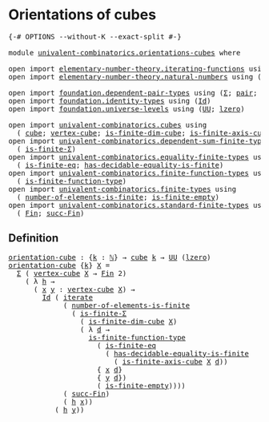 # Orientations of cubes

<pre class="Agda"><a id="34" class="Symbol">{-#</a> <a id="38" class="Keyword">OPTIONS</a> <a id="46" class="Pragma">--without-K</a> <a id="58" class="Pragma">--exact-split</a> <a id="72" class="Symbol">#-}</a>

<a id="77" class="Keyword">module</a> <a id="84" href="univalent-combinatorics.orientations-cubes.html" class="Module">univalent-combinatorics.orientations-cubes</a> <a id="127" class="Keyword">where</a>

<a id="134" class="Keyword">open</a> <a id="139" class="Keyword">import</a> <a id="146" href="elementary-number-theory.iterating-functions.html" class="Module">elementary-number-theory.iterating-functions</a> <a id="191" class="Keyword">using</a> <a id="197" class="Symbol">(</a><a id="198" href="elementary-number-theory.iterating-functions.html#566" class="Function">iterate</a><a id="205" class="Symbol">)</a>
<a id="207" class="Keyword">open</a> <a id="212" class="Keyword">import</a> <a id="219" href="elementary-number-theory.natural-numbers.html" class="Module">elementary-number-theory.natural-numbers</a> <a id="260" class="Keyword">using</a> <a id="266" class="Symbol">(</a><a id="267" href="elementary-number-theory.natural-numbers.html#1444" class="Datatype">ℕ</a><a id="268" class="Symbol">;</a> <a id="270" href="elementary-number-theory.natural-numbers.html#1465" class="InductiveConstructor">zero-ℕ</a><a id="276" class="Symbol">;</a> <a id="278" href="elementary-number-theory.natural-numbers.html#1478" class="InductiveConstructor">succ-ℕ</a><a id="284" class="Symbol">)</a>

<a id="287" class="Keyword">open</a> <a id="292" class="Keyword">import</a> <a id="299" href="foundation.dependent-pair-types.html" class="Module">foundation.dependent-pair-types</a> <a id="331" class="Keyword">using</a> <a id="337" class="Symbol">(</a><a id="338" href="foundation-core.dependent-pair-types.html#502" class="Record">Σ</a><a id="339" class="Symbol">;</a> <a id="341" href="foundation-core.dependent-pair-types.html#575" class="InductiveConstructor">pair</a><a id="345" class="Symbol">;</a> <a id="347" href="foundation-core.dependent-pair-types.html#592" class="Field">pr1</a><a id="350" class="Symbol">;</a> <a id="352" href="foundation-core.dependent-pair-types.html#604" class="Field">pr2</a><a id="355" class="Symbol">)</a>
<a id="357" class="Keyword">open</a> <a id="362" class="Keyword">import</a> <a id="369" href="foundation.identity-types.html" class="Module">foundation.identity-types</a> <a id="395" class="Keyword">using</a> <a id="401" class="Symbol">(</a><a id="402" href="foundation-core.identity-types.html#641" class="Datatype">Id</a><a id="404" class="Symbol">)</a>
<a id="406" class="Keyword">open</a> <a id="411" class="Keyword">import</a> <a id="418" href="foundation.universe-levels.html" class="Module">foundation.universe-levels</a> <a id="445" class="Keyword">using</a> <a id="451" class="Symbol">(</a><a id="452" href="foundation-core.universe-levels.html#222" class="Primitive">UU</a><a id="454" class="Symbol">;</a> <a id="456" href="Agda.Primitive.html#764" class="Primitive">lzero</a><a id="461" class="Symbol">)</a>

<a id="464" class="Keyword">open</a> <a id="469" class="Keyword">import</a> <a id="476" href="univalent-combinatorics.cubes.html" class="Module">univalent-combinatorics.cubes</a> <a id="506" class="Keyword">using</a>
  <a id="514" class="Symbol">(</a> <a id="516" href="univalent-combinatorics.cubes.html#702" class="Function">cube</a><a id="520" class="Symbol">;</a> <a id="522" href="univalent-combinatorics.cubes.html#2189" class="Function">vertex-cube</a><a id="533" class="Symbol">;</a> <a id="535" href="univalent-combinatorics.cubes.html#1257" class="Function">is-finite-dim-cube</a><a id="553" class="Symbol">;</a> <a id="555" href="univalent-combinatorics.cubes.html#1977" class="Function">is-finite-axis-cube</a><a id="574" class="Symbol">)</a>
<a id="576" class="Keyword">open</a> <a id="581" class="Keyword">import</a> <a id="588" href="univalent-combinatorics.dependent-sum-finite-types.html" class="Module">univalent-combinatorics.dependent-sum-finite-types</a> <a id="639" class="Keyword">using</a>
  <a id="647" class="Symbol">(</a> <a id="649" href="univalent-combinatorics.dependent-sum-finite-types.html#2472" class="Function">is-finite-Σ</a><a id="660" class="Symbol">)</a>
<a id="662" class="Keyword">open</a> <a id="667" class="Keyword">import</a> <a id="674" href="univalent-combinatorics.equality-finite-types.html" class="Module">univalent-combinatorics.equality-finite-types</a> <a id="720" class="Keyword">using</a>
  <a id="728" class="Symbol">(</a> <a id="730" href="univalent-combinatorics.equality-finite-types.html#3302" class="Function">is-finite-eq</a><a id="742" class="Symbol">;</a> <a id="744" href="univalent-combinatorics.equality-finite-types.html#1960" class="Function">has-decidable-equality-is-finite</a><a id="776" class="Symbol">)</a>
<a id="778" class="Keyword">open</a> <a id="783" class="Keyword">import</a> <a id="790" href="univalent-combinatorics.finite-function-types.html" class="Module">univalent-combinatorics.finite-function-types</a> <a id="836" class="Keyword">using</a>
  <a id="844" class="Symbol">(</a> <a id="846" href="univalent-combinatorics.finite-function-types.html#810" class="Function">is-finite-function-type</a><a id="869" class="Symbol">)</a>
<a id="871" class="Keyword">open</a> <a id="876" class="Keyword">import</a> <a id="883" href="univalent-combinatorics.finite-types.html" class="Module">univalent-combinatorics.finite-types</a> <a id="920" class="Keyword">using</a>
  <a id="928" class="Symbol">(</a> <a id="930" href="univalent-combinatorics.finite-types.html#12115" class="Function">number-of-elements-is-finite</a><a id="958" class="Symbol">;</a> <a id="960" href="univalent-combinatorics.finite-types.html#6952" class="Function">is-finite-empty</a><a id="975" class="Symbol">)</a>
<a id="977" class="Keyword">open</a> <a id="982" class="Keyword">import</a> <a id="989" href="univalent-combinatorics.standard-finite-types.html" class="Module">univalent-combinatorics.standard-finite-types</a> <a id="1035" class="Keyword">using</a>
  <a id="1043" class="Symbol">(</a> <a id="1045" href="univalent-combinatorics.standard-finite-types.html#2072" class="Function">Fin</a><a id="1048" class="Symbol">;</a> <a id="1050" href="univalent-combinatorics.standard-finite-types.html#7591" class="Function">succ-Fin</a><a id="1058" class="Symbol">)</a>
</pre>
## Definition

<pre class="Agda"><a id="orientation-cube"></a><a id="1088" href="univalent-combinatorics.orientations-cubes.html#1088" class="Function">orientation-cube</a> <a id="1105" class="Symbol">:</a> <a id="1107" class="Symbol">{</a><a id="1108" href="univalent-combinatorics.orientations-cubes.html#1108" class="Bound">k</a> <a id="1110" class="Symbol">:</a> <a id="1112" href="elementary-number-theory.natural-numbers.html#1444" class="Datatype">ℕ</a><a id="1113" class="Symbol">}</a> <a id="1115" class="Symbol">→</a> <a id="1117" href="univalent-combinatorics.cubes.html#702" class="Function">cube</a> <a id="1122" href="univalent-combinatorics.orientations-cubes.html#1108" class="Bound">k</a> <a id="1124" class="Symbol">→</a> <a id="1126" href="foundation-core.universe-levels.html#222" class="Primitive">UU</a> <a id="1129" class="Symbol">(</a><a id="1130" href="Agda.Primitive.html#764" class="Primitive">lzero</a><a id="1135" class="Symbol">)</a>
<a id="1137" href="univalent-combinatorics.orientations-cubes.html#1088" class="Function">orientation-cube</a> <a id="1154" class="Symbol">{</a><a id="1155" href="univalent-combinatorics.orientations-cubes.html#1155" class="Bound">k</a><a id="1156" class="Symbol">}</a> <a id="1158" href="univalent-combinatorics.orientations-cubes.html#1158" class="Bound">X</a> <a id="1160" class="Symbol">=</a>
  <a id="1164" href="foundation-core.dependent-pair-types.html#502" class="Record">Σ</a> <a id="1166" class="Symbol">(</a> <a id="1168" href="univalent-combinatorics.cubes.html#2189" class="Function">vertex-cube</a> <a id="1180" href="univalent-combinatorics.orientations-cubes.html#1158" class="Bound">X</a> <a id="1182" class="Symbol">→</a> <a id="1184" href="univalent-combinatorics.standard-finite-types.html#2072" class="Function">Fin</a> <a id="1188" class="Number">2</a><a id="1189" class="Symbol">)</a>
    <a id="1195" class="Symbol">(</a> <a id="1197" class="Symbol">λ</a> <a id="1199" href="univalent-combinatorics.orientations-cubes.html#1199" class="Bound">h</a> <a id="1201" class="Symbol">→</a>
      <a id="1209" class="Symbol">(</a> <a id="1211" href="univalent-combinatorics.orientations-cubes.html#1211" class="Bound">x</a> <a id="1213" href="univalent-combinatorics.orientations-cubes.html#1213" class="Bound">y</a> <a id="1215" class="Symbol">:</a> <a id="1217" href="univalent-combinatorics.cubes.html#2189" class="Function">vertex-cube</a> <a id="1229" href="univalent-combinatorics.orientations-cubes.html#1158" class="Bound">X</a><a id="1230" class="Symbol">)</a> <a id="1232" class="Symbol">→</a>
        <a id="1242" href="foundation-core.identity-types.html#641" class="Datatype">Id</a> <a id="1245" class="Symbol">(</a> <a id="1247" href="elementary-number-theory.iterating-functions.html#566" class="Function">iterate</a>
             <a id="1268" class="Symbol">(</a> <a id="1270" href="univalent-combinatorics.finite-types.html#12115" class="Function">number-of-elements-is-finite</a>
               <a id="1314" class="Symbol">(</a> <a id="1316" href="univalent-combinatorics.dependent-sum-finite-types.html#2472" class="Function">is-finite-Σ</a>
                 <a id="1345" class="Symbol">(</a> <a id="1347" href="univalent-combinatorics.cubes.html#1257" class="Function">is-finite-dim-cube</a> <a id="1366" href="univalent-combinatorics.orientations-cubes.html#1158" class="Bound">X</a><a id="1367" class="Symbol">)</a>
                 <a id="1386" class="Symbol">(</a> <a id="1388" class="Symbol">λ</a> <a id="1390" href="univalent-combinatorics.orientations-cubes.html#1390" class="Bound">d</a> <a id="1392" class="Symbol">→</a>
                   <a id="1413" href="univalent-combinatorics.finite-function-types.html#810" class="Function">is-finite-function-type</a>
                     <a id="1458" class="Symbol">(</a> <a id="1460" href="univalent-combinatorics.equality-finite-types.html#3302" class="Function">is-finite-eq</a>
                       <a id="1496" class="Symbol">(</a> <a id="1498" href="univalent-combinatorics.equality-finite-types.html#1960" class="Function">has-decidable-equality-is-finite</a>
                         <a id="1556" class="Symbol">(</a> <a id="1558" href="univalent-combinatorics.cubes.html#1977" class="Function">is-finite-axis-cube</a> <a id="1578" href="univalent-combinatorics.orientations-cubes.html#1158" class="Bound">X</a> <a id="1580" href="univalent-combinatorics.orientations-cubes.html#1390" class="Bound">d</a><a id="1581" class="Symbol">))</a>
                     <a id="1605" class="Symbol">{</a> <a id="1607" href="univalent-combinatorics.orientations-cubes.html#1211" class="Bound">x</a> <a id="1609" href="univalent-combinatorics.orientations-cubes.html#1390" class="Bound">d</a><a id="1610" class="Symbol">}</a>
                     <a id="1633" class="Symbol">{</a> <a id="1635" href="univalent-combinatorics.orientations-cubes.html#1213" class="Bound">y</a> <a id="1637" href="univalent-combinatorics.orientations-cubes.html#1390" class="Bound">d</a><a id="1638" class="Symbol">})</a>
                     <a id="1662" class="Symbol">(</a> <a id="1664" href="univalent-combinatorics.finite-types.html#6952" class="Function">is-finite-empty</a><a id="1679" class="Symbol">))))</a>
             <a id="1697" class="Symbol">(</a> <a id="1699" href="univalent-combinatorics.standard-finite-types.html#7591" class="Function">succ-Fin</a><a id="1707" class="Symbol">)</a>
             <a id="1722" class="Symbol">(</a> <a id="1724" href="univalent-combinatorics.orientations-cubes.html#1199" class="Bound">h</a> <a id="1726" href="univalent-combinatorics.orientations-cubes.html#1211" class="Bound">x</a><a id="1727" class="Symbol">))</a>
           <a id="1741" class="Symbol">(</a> <a id="1743" href="univalent-combinatorics.orientations-cubes.html#1199" class="Bound">h</a> <a id="1745" href="univalent-combinatorics.orientations-cubes.html#1213" class="Bound">y</a><a id="1746" class="Symbol">))</a>
</pre>